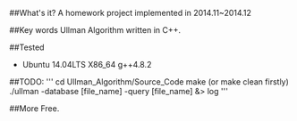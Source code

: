 ##What's it?
A homework project implemented in 2014.11~2014.12

##Key words
Ullman Algorithm written in C++. 

##Tested
- Ubuntu 14.04LTS X86_64 g++4.8.2

##TODO:
'''
cd Ullman_Algorithm/Source_Code
make (or make clean firstly)
./ullman -database [file_name] -query [file_name] &> log
'''

##More
Free.
